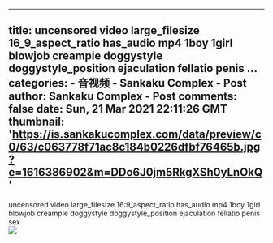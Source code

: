 
---
title: uncensored video large_filesize 16_9_aspect_ratio has_audio mp4 1boy 1girl blowjob creampie doggystyle doggystyle_position ejaculation fellatio penis ...
categories: 
    - 音视频
    - Sankaku Complex - Post
author: Sankaku Complex - Post
comments: false
date: Sun, 21 Mar 2021 22:11:26 GMT
thumbnail: 'https://is.sankakucomplex.com/data/preview/c0/63/c063778f71ac8c184b0226dfbf76465b.jpg?e=1616386902&m=DDo6J0jm5RkgXSh0yLnOkQ'
---

<div>   
uncensored video large_filesize 16:9_aspect_ratio has_audio mp4 1boy 1girl blowjob creampie doggystyle doggystyle_position ejaculation fellatio penis sex<br> <div xmlns="http://www.w3.org/1999/xhtml"> <a title="uncensored video large_filesize 16:9_aspect_ratio has_audio mp4 1boy 1girl blowjob creampie doggystyle doggystyle_position ejaculation fellatio penis sex" target="_blank" href="https://idol.sankakucomplex.com/post/show/767936"> <img src="https://is.sankakucomplex.com/data/preview/c0/63/c063778f71ac8c184b0226dfbf76465b.jpg?e=1616386902&m=DDo6J0jm5RkgXSh0yLnOkQ" referrerpolicy="no-referrer"> </a> </div>   
</div>
            